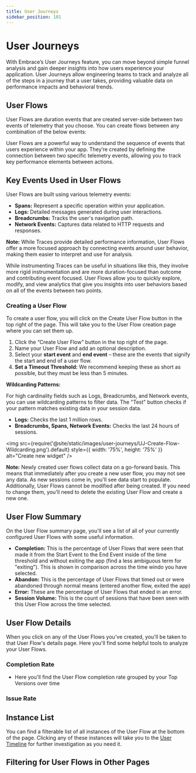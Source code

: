 ```yaml
---
title: User Journeys
sidebar_position: 101
---
```


# User Journeys

With Embrace’s User Journeys feature, you can move beyond simple funnel analysis and gain deeper insights into how users experience your application. User Journeys allow engineering teams to track and analyze all of the steps in a journey that a user takes, providing valuable data on performance impacts and behavioral trends.
## User Flows

User Flows are duration events that are created server-side between two events of telemetry that you choose. You can create flows between any combination of the below events:

User Flows are a powerful way to understand the sequence of events that users experience within your app. They’re created by defining the connection between two specific telemetry events, allowing you to track key performance elements between actions.

<!-- TODO: 
**[PLACEHOLDER FOR SOME SPECIFIC EXAMPLE]**
- Cart render flow example
    1. User selects "view cart" from modal
    2. View change -> API call to fetch data -> page fully rendered
    3. Flow ends
- Pre-transaction checkout flow
    1. User selects checkout button
    2. Page change to checkout page -> user fills in page details -> user selects "Purchase"
        3. (ALTERNATIVE FLOW) User selects "Add payment method" -> add payment method details -> user selects return to checkout -> checkout page fully rendered
-->

## Key Events Used in User Flows

User Flows are built using various telemetry events:

<!--TODO: add links to the instrumentation pages for these-->
- **Spans:** Represent a specific operation within your application.
- **Logs:** Detailed messages generated during user interactions.
- **Breadcrumbs:** Tracks the user's navigation path.
- **Network Events:** Captures data related to HTTP requests and responses.

**Note:** While Traces provide detailed performance information, User Flows offer a more focused approach by connecting events around user behavior, making them easier to interpret and use for analysis.

While instrumenting Traces can be useful in situations like this, they involve more rigid instrumentation and are more duration-focused than outcome and contributing event focused. User Flows allow you to quickly explore, modify, and view analytics that give you insights into user behaviors based on all of the events between two points.

### Creating a User Flow

To create a user flow, you will click on the Create User Flow button in the top right of the page. This will take you to the User Flow creation page where you can set them up.

1.  Click the “Create User Flow” button in the top right of the page.
2.  Name your User Flow and add an optional description.
3.  Select your **start event** and **end event** – these are the events that signify the start and end of a user flow.
4.  **Set a Timeout Threshold:**  We recommend keeping these as short as possible, but they must be less than 5 minutes.

**Wildcarding Patterns:**

For high cardinality fields such as Logs, Breadcrumbs, and Network events, you can use wildcarding patterns to filter data. The "Test" button checks if your pattern matches existing data in your session data.

- **Logs:** Checks the last 1 million rows.
- **Breadcrumbs, Spans, Network Events:** Checks the last 24 hours of sessions.

<img src={require('@site/static/images/user-journeys/UJ-Create-Flow-Wildcarding.png').default} style={{ width: '75%', height: '75%' }} alt="Create new widget" />

**Note:** Newly created user flows collect data on a go-forward basis. This means that immediately after you create a new user flow, you may not see any data. As new sessions come in, you'll see data start to populate. Additionally, User Flows cannot be modified after being created. If you need to change them, you'll need to delete the existing User Flow and create a new one. 

## User Flow Summary

On the User Flow summary page, you'll see a list of all of your currently configured User Flows with some useful information. 

- **Completion:** This is the percentage of User Flows that were seen that made it from the Start Event to the End Event inside of the time threshold and without exiting the app (find a less ambiguous term for "exiting"). This is shown in comparison across the time windo you have selected.
- **Abandon:** This is the percentage of User Flows that timed out or were abandoned through normal means (entered another flow, exited the app)
- **Error:** These are the percentage of User Flows that ended in an error. 
- **Session Volume:** This is the count of sessions that have been seen with this User Flow across the time selected. 

<!-- TODO: [**IMAGE OF SUMMARY PAGE WITH DATA**]-->

## User Flow Details

When you click on any of the User Flows you've created, you'll be taken to that User Flow's details page. Here you'll find some helpful tools to analyze your User Flows.

### Completion Rate
- Here you'll find the User Flow completion rate grouped by your Top Versions over time

<!-- TODO:  \[**Completion Rate Chart**]-->

### Issue Rate
<!--
- Treemap - how to read, what is it 
    - Filtering by instance outcomes
    - Filtering by attributes 
-->

<!-- TODO: \[**IMAGE OF TREEMAP WITH DATA**]-->

## Instance List

You can find a filterable list of all instances of the User Flow at the bottom of the page. Clicking any of these instances will take you to the [User Timeline](/docs/product/sessions/user-timeline.md) for further investigation as you need it.

<!-- TODO: \[**IMAGE OF INSTANCE LIST (Maybe a gif showing it taking you to UT??)**]-->

## Filtering for User Flows in Other Pages

<!-- TODO: \[**TBD WHAT MAKES IT**]-->
